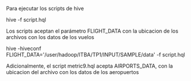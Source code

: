 Para ejecutar los scripts de hive

hive -f script.hql

Los scripts aceptan el parámetro FLIGHT_DATA con la ubicacion de los archivos con los datos de los vuelos

hive -hiveconf FLIGHT_DATA='/user/hadoop/ITBA/TP1/INPUT/SAMPLE/data' -f script.hql

Adicionalmente, el script metric9.hql acepta AIRPORTS_DATA, con la ubicacion del archivo con los datos de los aeropuertos
